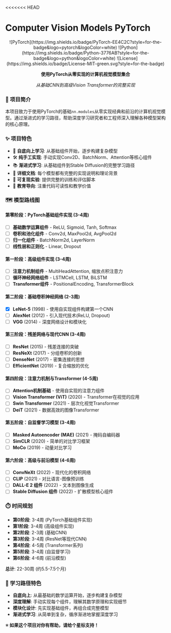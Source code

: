 <<<<<<< HEAD
# Computer Vision Models PyTorch

<div align="center">
![PyTorch](https://img.shields.io/badge/PyTorch-EE4C2C?style=for-the-badge&logo=pytorch&logoColor=white)
![Python](https://img.shields.io/badge/Python-3776AB?style=for-the-badge&logo=python&logoColor=white)
![License](https://img.shields.io/badge/License-MIT-green.svg?style=for-the-badge)

**使用PyTorch从零实现的计算机视觉模型集合**

*从基础CNN到高级Vision Transformer的完整实现*

</div>

### 📖 项目简介

本项目致力于使用PyTorch的基础`nn.modules`从零实现经典和前沿的计算机视觉模型。通过渐进式的学习路径，帮助深度学习研究者和工程师深入理解各种模型架构的核心原理。

### ✨ 项目特色

- 🔧 **自底向上学习**: 从基础组件开始，逐步构建复杂模型
- 🛠️ **纯手工实现**: 手动实现Conv2D、BatchNorm、Attention等核心组件
- 📚 **渐进式学习**: 从基础组件到Stable Diffusion的完整学习路径
- 📝 **详细文档**: 每个模型都有完整的实现说明和理论背景
- 🧪 **可复现实验**: 提供完整的训练和评估脚本
- 🎯 **教育导向**: 注重代码可读性和教学价值

### 🗺️ 模型路线图

#### 第零阶段：PyTorch基础组件实现 (3-4周)
- [ ] **基础数学运算组件** - ReLU, Sigmoid, Tanh, Softmax
- [ ] **卷积和池化组件** - Conv2d, MaxPool2d, AvgPool2d
- [ ] **归一化组件** - BatchNorm2d, LayerNorm
- [ ] **线性层和正则化** - Linear, Dropout

#### 第一阶段：高级组件实现 (3-4周)
- [ ] **注意力机制组件** - MultiHeadAttention, 缩放点积注意力
- [ ] **循环神经网络组件** - LSTMCell, LSTM, BiLSTM
- [ ] **Transformer组件** - PositionalEncoding, TransformerBlock

#### 第二阶段：基础卷积神经网络 (2-3周)
- [x] **LeNet-5** (1998) - 使用自实现组件构建第一个CNN
- [ ] **AlexNet** (2012) - 引入现代技术(ReLU, Dropout)
- [ ] **VGG** (2014) - 深度网络设计和模块化

#### 第三阶段：残差网络与现代CNN (3-4周)
- [ ] **ResNet** (2015) - 残差连接的突破
- [ ] **ResNeXt** (2017) - 分组卷积的创新
- [ ] **DenseNet** (2017) - 密集连接的思想
- [ ] **EfficientNet** (2019) - 复合缩放的优化

#### 第四阶段：注意力机制与Transformer (4-5周)
- [ ] **Attention机制基础** - 使用自实现的注意力组件
- [ ] **Vision Transformer (ViT)** (2020) - Transformer在视觉的应用
- [ ] **Swin Transformer** (2021) - 层次化视觉Transformer
- [ ] **DeiT** (2021) - 数据高效的图像Transformer

#### 第五阶段：自监督学习模型 (3-4周)
- [ ] **Masked Autoencoder (MAE)** (2021) - 掩码自编码器
- [ ] **SimCLR** (2020) - 简单的对比学习框架
- [ ] **MoCo** (2019) - 动量对比学习

#### 第六阶段：高级与前沿模型 (4-6周)
- [ ] **ConvNeXt** (2022) - 现代化的卷积网络
- [ ] **CLIP** (2021) - 对比语言-图像预训练
- [ ] **DALL-E 2 组件** (2022) - 文本到图像生成
- [ ] **Stable Diffusion 组件** (2022) - 扩散模型核心组件

### ⏱️ 时间规划

- **第0阶段**: 3-4周 (PyTorch基础组件实现)
- **第1阶段**: 3-4周 (高级组件实现)
- **第2阶段**: 2-3周 (基础CNN)
- **第3阶段**: 3-4周 (ResNet等现代CNN)
- **第4阶段**: 4-5周 (Transformer系列)
- **第5阶段**: 3-4周 (自监督学习)
- **第6阶段**: 4-6周 (前沿模型)

**总计**: 22-30周 (约5.5-7.5个月)

### 🎯 学习路径特色

- **自底向上**: 从最基础的数学运算开始，逐步构建复杂模型
- **深度理解**: 手动实现每个组件，理解其数学原理和实现细节
- **模块化设计**: 先实现基础组件，再组合成完整模型
- **渐进式学习**: 从简单到复杂，循序渐进地掌握深度学习

<div align="center"></div>

**⭐ 如果这个项目对你有帮助，请给个星标支持！**

</div>